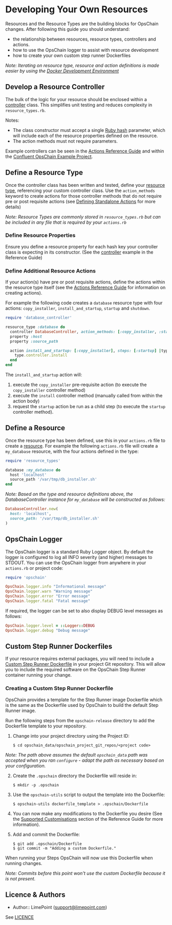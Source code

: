# Developing Your Own Resources

Resources and the Resource Types are the building blocks for OpsChain changes. After following this guide you should understand:
- the relationship between resources, resource types, controllers and actions.
- how to use the OpsChain logger to assist with resource development
- how to create your own custom step runner Dockerfiles

_Note: Iterating on resource type, resource and action definitions is made easier by using the [Docker Development Environment](docker_development_environment.md)_

## Develop a Resource Controller

The bulk of the logic for your resource should be enclosed within a [controller](reference/concepts.md#controller) class. This simplifies unit testing and reduces complexity in `resource_types.rb`.

Notes:
* The class constructor must accept a single [Ruby hash](https://ruby-doc.org/core-2.7.0/Hash.html) parameter, which will include each of the resource properties defined on the resource.
* The action methods must not require parameters.

Example controllers can be seen in the [Actions Reference Guide](reference/actions.md#controller) and within the [Confluent OpsChain Example Project](https://github.com/LimePoint/opschain-examples-confluent).

## Define a Resource Type

Once the controller class has been written and tested, define your [resource type](reference/concepts.md#resource-type), referencing your custom controller class. Use the `action_methods` keyword to create actions for those controller methods that do not require pre or post requisite actions (see [Defining Standalone Actions](reference/actions.md#defining-standalone-actions) for more details)

_Note: Resource Types are commonly stored in `resource_types.rb` but can be included in any file that is required by your `actions.rb`_

### Define Resource Properties

Ensure you define a resource property for each hash key your controller class is expecting in its constructor. (See the [controller](reference/concepts.md#controller) example in the Reference Guide)

### Define Additional Resource Actions

If your action(s) have pre or post requisite actions, define the actions within the resource type itself (see the [Actions Reference Guide](reference/actions.md) for information on creating actions).

For example the following code creates a `database` resource type with four actions: `copy_installer`, `install_and_startup`, `startup` and `shutdown`.

```ruby
require 'database_controller'

resource_type :database do
  controller DatabaseController, action_methods: [:copy_installer, :startup, :shutdown]
  property :host
  property :source_path

  action install_and_startup: [:copy_installer], steps: [:startup] |type|
    type.controller.install
  end
end
```

The `install_and_startup` action will:
1. execute the `copy_installer` pre-requisite action (to execute the `copy_installer` controller method)
2. execute the `install` controller method (manually called from within the action body)
3. request the `startup` action be run as a child step (to execute the `startup` controller method).

## Define a Resource

Once the resource type has been defined, use this in your `actions.rb` file to create a [resource](reference/concepts.md#resource). For example the following `actions.rb` file will create a `my_database` resource, with the four actions defined in the type:

```ruby
require 'resource_types'

database :my_database do
  host 'localhost'
  source_path '/var/tmp/db_installer.sh'
end
```

_Note: Based on the type and resource definitions above, the DatabaseController instance for `my_database` will be constructed as follows:_

```ruby
DatabaseController.new(
  host: 'localhost',
  source_path: '/var/tmp/db_installer.sh'
)
```

## OpsChain Logger

The OpsChain logger is a standard Ruby Logger object. By default the logger is configured to log all INFO severity (and higher) messages to STDOUT. You can use the OpsChain logger from anywhere in your `actions.rb` or project code:

```ruby
require 'opschain'

OpsChain.logger.info "Informational message"
OpsChain.logger.warn "Warning message"
OpsChain.logger.error "Error message"
OpsChain.logger.fatal "Fatal message"
```

If required, the logger can be set to also display DEBUG level messages as follows:

```ruby
OpsChain.logger.level = ::Logger::DEBUG
OpsChain.logger.debug "Debug message"
```

## Custom Step Runner Dockerfiles

If your resource requires external packages, you will need to include a [Custom Step Runner Dockerfile](reference/actions.md#custom-step-runner-dockerfiles) in your project Git repository. This will allow you to include the required software on the OpsChain Step Runner container running your change.

### Creating a Custom Step Runner Dockerfile

OpsChain provides a template for the Step Runner image Dockerfile which is the same as the Dockerfile used by OpsChain to build the default Step Runner image.

Run the following steps from the `opschain-release` directory to add the Dockerfile template to your repository.

1. Change into your project directory using the Project ID:

    ```
    $ cd opschain_data/opschain_project_git_repos/<project code>
    ```
_Note: The path above assumes the default `opschain_data` path was accepted when you ran `configure` - adapt the path as necessary based on your configuration._

2. Create the `.opschain` directory the Dockerfile will reside in:

    ```
    $ mkdir -p .opschain
    ```

3. Use the `opschain-utils` script to output the template into the Dockerfile:

    ```
    $ opschain-utils dockerfile_template > .opschain/Dockerfile
    ```

4. You can now make any modifications to the Dockerfile you desire (See the [Supported Customisations](reference/actions.md#supported-customisations) section of the Reference Guide for more information).

5. Add and commit the Dockerfile:

    ```
    $ git add .opschain/Dockerfile
    $ git commit -m "Adding a custom Dockerfile."
    ```

When running your Steps OpsChain will now use this Dockerfile when running changes.

_Note: Commits before this point won't use the custom Dockerfile because it is not present._



## Licence & Authors
- Author:: LimePoint (support@limepoint.com)

See [LICENCE](../LICENCE)
